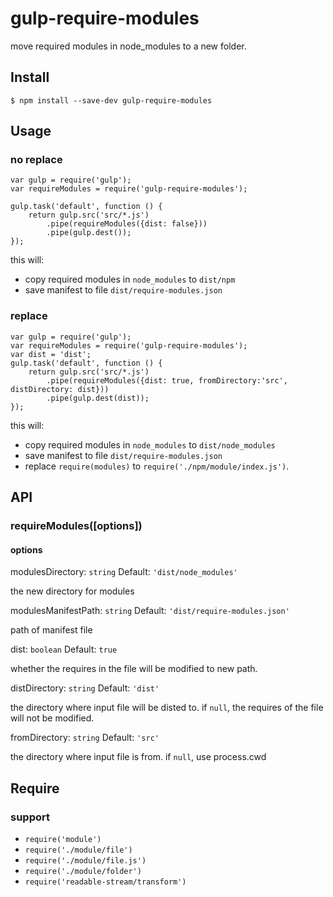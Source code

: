 # gulp-require-modules

move required modules in node_modules to a new folder.

## Install

```
$ npm install --save-dev gulp-require-modules
```

## Usage

### no replace

```
var gulp = require('gulp');
var requireModules = require('gulp-require-modules');

gulp.task('default', function () {
    return gulp.src('src/*.js')
        .pipe(requireModules({dist: false}))
        .pipe(gulp.dest());
});
```

this will:

* copy required modules in `node_modules` to `dist/npm`
* save manifest to file `dist/require-modules.json`

### replace

```
var gulp = require('gulp');
var requireModules = require('gulp-require-modules');
var dist = 'dist';
gulp.task('default', function () {
    return gulp.src('src/*.js')
        .pipe(requireModules({dist: true, fromDirectory:'src', distDirectory: dist}))
        .pipe(gulp.dest(dist));
});
```

this will:

* copy required modules in `node_modules` to `dist/node_modules`
* save manifest to file `dist/require-modules.json`
* replace `require(modules)` to `require('./npm/module/index.js')`.

## API

### requireModules([options])

#### options

modulesDirectory: `string` Default: `'dist/node_modules'`

the new directory for modules

modulesManifestPath: `string` Default: `'dist/require-modules.json'`

path of manifest file

dist: `boolean` Default: `true`

whether the requires in the file will be modified to new path.

distDirectory: `string` Default: `'dist'`

the directory where input file will be disted to. if `null`, the requires of the file will not be modified.

fromDirectory: `string` Default: `'src'`

the directory where input file is from. if `null`, use process.cwd

## Require

### support

* `require('module')`
* `require('./module/file')`
* `require('./module/file.js')`
* `require('./module/folder')`
* `require('readable-stream/transform')`
